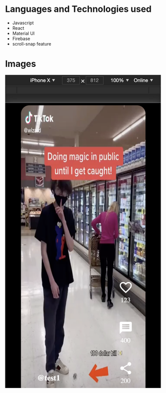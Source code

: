 # Languages and Technologies used
* Javascript
* React
* Material UI
* Firebase
* scroll-snap feature

# Images
![Homepage](src/components/Images/screenshot1.png)